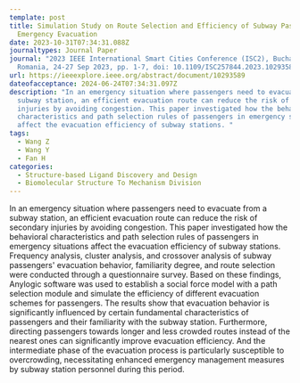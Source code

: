 ```yaml
---
template: post
title: Simulation Study on Route Selection and Efficiency of Subway Passenger
  Emergency Evacuation
date: 2023-10-31T07:34:31.088Z
journaltypes: Journal Paper
journal: "2023 IEEE International Smart Cities Conference (ISC2), Bucharest,
  Romania, 24-27 Sep 2023, pp. 1-7, doi: 10.1109/ISC257844.2023.10293589"
url: https://ieeexplore.ieee.org/abstract/document/10293589
dateofacceptance: 2024-06-24T07:34:31.097Z
description: "In an emergency situation where passengers need to evacuate from a
  subway station, an efficient evacuation route can reduce the risk of secondary
  injuries by avoiding congestion. This paper investigated how the behavioral
  characteristics and path selection rules of passengers in emergency situations
  affect the evacuation efficiency of subway stations. "
tags:
  - Wang Z
  - Wang Y
  - Fan H
categories:
  - Structure-based Ligand Discovery and Design
  - Biomolecular Structure To Mechanism Division
---
```

<!--StartFragment-->

In an emergency situation where passengers need to evacuate from a subway station, an efficient evacuation route can reduce the risk of secondary injuries by avoiding congestion. This paper investigated how the behavioral characteristics and path selection rules of passengers in emergency situations affect the evacuation efficiency of subway stations. Frequency analysis, cluster analysis, and crossover analysis of subway passengers' evacuation behavior, familiarity degree, and route selection were conducted through a questionnaire survey. Based on these findings, Anylogic software was used to establish a social force model with a path selection module and simulate the efficiency of different evacuation schemes for passengers. The results show that evacuation behavior is significantly influenced by certain fundamental characteristics of passengers and their familiarity with the subway station. Furthermore, directing passengers towards longer and less crowded routes instead of the nearest ones can significantly improve evacuation efficiency. And the intermediate phase of the evacuation process is particularly susceptible to overcrowding, necessitating enhanced emergency management measures by subway station personnel during this period.

<!--EndFragment-->